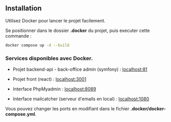 ## Installation

Utilisez Docker pour lancer le projet facilement.

Se positionner dans le dossier **.docker** du projet, puis executer cette commande :

```bash
docker compose up -d --build 
```

### Services disponibles avec Docker.

- Projet backend-api - back-office admin  (symfony) : [localhost:81](http://localhost:81/)
- Projet front (react) : [localhost:3001](http://localhost:3001/)

- Interface PhpMyadmin : [localhost:8089](http://localhost:8089/)
- Interface mailcatcher (serveur d'emails en local) : [localhost:1080](http://localhost:1080/)

Vous pouvez changer les ports en modifiant dans le fichier **.docker/docker-compose.yml**.
